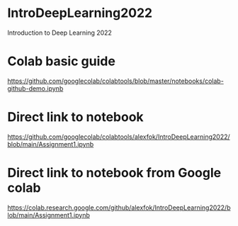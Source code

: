 # IntroDeepLearning2022
Introduction to Deep Learning 2022

# Colab basic guide
https://github.com/googlecolab/colabtools/blob/master/notebooks/colab-github-demo.ipynb

# Direct link to notebook
https://github.com/googlecolab/colabtools/alexfok/IntroDeepLearning2022/blob/main/Assignment1.ipynb

# Direct link to notebook from Google colab
https://colab.research.google.com/github/alexfok/IntroDeepLearning2022/blob/main/Assignment1.ipynb